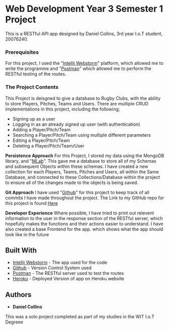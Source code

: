 # Web Development Year 3 Semester 1 Project

This is a RESTful API app designed by Daniel Collins, 3rd year I.o.T student, 20076240.

### Prerequisites

For this project, I used the "[Intellij Webstorm](https://www.jetbrains.com/webstorm/)" platform, which allowed me to write the programme and "[Postman](https://www.getpostman.com/)" which allowed me to perform the RESTful testing of the routes.

### The Project Contents
This Project is deisgned to give a database to Rugby Clubs, with the ability to store Players, Pitches, Teams and Users.
There are multiple CRUD implementations in this project, including the following;
- Signing up as a user
- Logging in as an already signed up user (with authentication)
- Adding a Player/Pitch/Team
- Searching a Player/Pitch/Team using multiple different parameters
- Editing a Player/Pitch/Team 
- Deleting a Player/Pitch/Team/User

**Persistence Approach**
For this Project, I stored my data using the MongoDB library, and "[MLab](https://mlab.com/)". This gave me a database to store all of my Schemas and subsequent Objects within these schemas. I have created a new collection for each Players, Teams, Pitches and Users, all within the Same Database, and connected to these Collections/Database within the project to ensure all of the changes made to the objects is being saved.

**Git Approach**
I have used "[Github](https://github.com/)" for this project to keep track of all commits I have made throughout the project. The Link to my GitHub repo for this project is found [Here](https://github.com/Daniel-Collins97/web-dev-yr3-sem1-project)

**Developer Experience**
Where possible, I have tried to print out relevent information to the user in the response section of the RESTful server, which hopefully makes the functions and their actions easier to understand. I have also created a base Frontend for the app. which shows what the app should look like in the future

## Built With

* [Intellij Webstorm](https://www.jetbrains.com/webstorm/) - The app used for the code
* [Github](https://github.com/Daniel-Collins97/web-dev-yr3-sem1-project) - Version Control System used
* [Postman](https://www.getpostman.com/) - The RESTful server used to test the routes
* [Heroku](https://www.heroku.com/) - Deployed Version of app on Heroku website


## Authors

* **Daniel Collins**

This was a solo project completed as part of my studies in the WIT I.o.T Degreee
